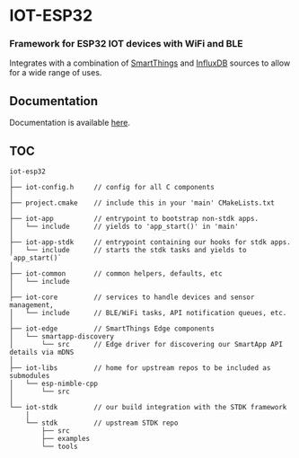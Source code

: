 # IOT-ESP32
### Framework for ESP32 IOT devices with WiFi and BLE
Integrates with a combination of [SmartThings](https://smartthings.com/) 
and [InfluxDB](https://influxdata.com) sources to allow for a wide range of uses.

## Documentation
Documentation is available [here](https://github.hodge-labs.us/iot-esp32/docs).

## TOC
```
iot-esp32
│
├── iot-config.h     // config for all C components
│
├── project.cmake    // include this in your 'main' CMakeLists.txt
│
├── iot-app          // entrypoint to bootstrap non-stdk apps. 
│   └── include      // yields to 'app_start()' in 'main' 
│
├── iot-app-stdk     // entrypoint containing our hooks for stdk apps.
│   └── include      // starts the stdk tasks and yields to `app_start()`
│
├── iot-common       // common helpers, defaults, etc
│   └── include
│
├── iot-core         // services to handle devices and sensor management,
│   └── include      // BLE/WiFi tasks, API notification queues, etc.
│
├── iot-edge         // SmartThings Edge components
│   └── smartapp-discovery 
│       └── src      // Edge driver for discovering our SmartApp API details via mDNS
│
├── iot-libs         // home for upstream repos to be included as submodules
│   └── esp-nimble-cpp
│       └── src
│
└── iot-stdk         // our build integration with the STDK framework
    │
    └── stdk         // upstream STDK repo
        ├── src
        ├── examples
        └── tools
```
